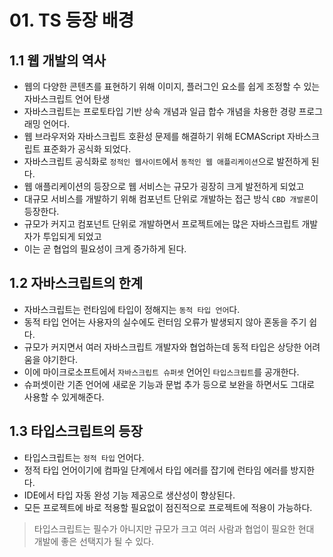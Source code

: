 # 01. TS 등장 배경

## 1.1 웹 개발의 역사

- 웹의 다양한 콘텐츠를 표현하기 위해 이미지, 플러그인 요소를 쉽게 조정할 수 있는 자바스크립트 언어 탄생
- 자바스크립트는 프로토타입 기반 상속 개념과 일급 합수 개념을 차용한 경량 프로그래밍 언어다.
- 웹 브라우저와 자바스크립트 호환성 문제를 해결하기 위해 ECMAScript 자바스크립트 표준화가 공식화 되었다.
- 자바스크립트 공식화로 `정적인 웹사이트`에서 `동적인 웹 애플리케이션`으로 발전하게 된다.
- 웹 애플리케이션의 등장으로 웹 서비스는 규모가 굉장히 크게 발전하게 되었고
- 대규모 서비스를 개발하기 위해 컴포넌트 단위로 개발하는 접근 방식 `CBD 개발론`이 등장한다.
- 규모가 커지고 컴포넌트 단위로 개발하면서 프로젝트에는 많은 자바스크립트 개발자가 투입되게 되었고
- 이는 곧 협업의 필요성이 크게 증가하게 된다.

## 1.2 자바스크립트의 한계

- 자바스크립트는 런타임에 타입이 정해지는 `동적 타입 언어`다.
- 동적 타입 언어는 사용자의 실수에도 런터임 오류가 발생되지 않아 혼동을 주기 쉽다.
- 규모가 커지면서 여러 자바스크립트 개발자와 협업하는데 동적 타입은 상당한 어려움을 야기한다.
- 이에 마이크로소프트에서 `자바스크립트 슈퍼셋` 언어인 `타입스크립트`를 공개한다.
- 슈퍼셋이란 기존 언어에 새로운 기능과 문법 추가 등으로 보완을 하면서도 그대로 사용할 수 있게해준다.

## 1.3 타입스크립트의 등장

- 타입스크립트는 `정적 타입` 언어다.
- 정적 타입 언어이기에 컴파일 단계에서 타입 에러를 잡기에 런타임 에러를 방지한다.
- IDE에서 타입 자동 완성 기능 제공으로 생산성이 향상된다.
- 모든 프로젝트에 바로 적용할 필요없이 점진적으로 프로젝트에 적용이 가능하다.

> 타입스크립트는 필수가 아니지만 규모가 크고 여러 사람과 협업이 필요한 현대 개발에 좋은 선택지가 될 수 있다.
